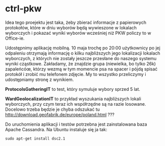 ctrl-pkw
========

Idea tego proejektu jest taka, żeby zbierać informacje z papierowych protokołów,
które w dniu wyborów będą wywieszone w lokalach wyborczych i pokazać wyniki wyborów
wcześniej niż PKW policzy to w Office-ie. 

Udostępnimy aplikację mobilną. 10 maja trochę po 20:00 użytkownicy po jej odpaleniu
otrzymają informację o kilku najbliższych jego lokalizacji lokalach wyborczych, 
z których nie zostały jeszcze przesłane do naszego systemu wyniki cząstkowe.
Zakładamy, że znajdzie grupa (niewielka, bo tylko 26k) zapaleńcóœ, którzy wezmą 
w tym momencie psa na spacer i pójdą spisać protokół i zrobić mu telefonem zdjęcie.
My to wszystko przeliczymy i udostępniamy stronę z wynikiem.

**ProtocolsGatheringIT** to test, który symuluje wybory sprzed 5 lat.

**WardGeolocalizationIT** to przykład wyszukania najbliższych lokali wyborczych,
przy czym teraz ich współrzędne są na razie losowane. Docelowo trzeba będzie 
je chyba odszukać tu http://download.geofabrik.de/europe/poland.html ???


Do uruchomienia aplikacji i testów potrzebna jest zainstalowana baza Apache Cassandra.
Na Ubuntu instaluje się ja tak:

```
sudo apt-get install dsc2.1
```
